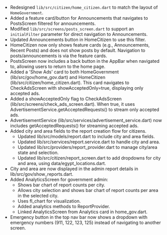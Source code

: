 - Redesigned `lib/src/citizen/home_citizen.dart` to match the layout of `HomeGovernment`.
- Added a feature card/button for Announcements that navigates to PostsScreen filtered for announcements.
- Modified `lib/src/screens/posts_screen.dart` to support an `initialFilter` parameter for direct navigation to Announcements.
- Updated Announcements button in HomeCitizen to use this filter.
- HomeCitizen now only shows feature cards (e.g., Announcements, Recent Posts) and does not show posts by default. Navigation to posts/announcements is via the feature cards.
- PostsScreen now includes a back button in the AppBar when navigated to, allowing users to return to the home page.
- Added a 'Show Ads' card to both HomeGovernment (lib/src/gov/home_gov.dart) and HomeCitizen (lib/src/citizen/home_citizen.dart). This card navigates to CheckAdsScreen with showAcceptedOnly=true, displaying only accepted ads.
- Added a showAcceptedOnly flag to CheckAdsScreen (lib/src/screens/check_ads_screen.dart). When true, it uses AdvertisementService.getAcceptedRequests() to stream only accepted ads.
- AdvertisementService (lib/src/services/advertisement_service.dart) now includes getAcceptedRequests() for streaming accepted ads.
- Added city and area fields to the report creation flow for citizens.
  - Updated lib/src/models/report.dart to include city and area fields.
  - Updated lib/src/services/report.service.dart to handle city and area.
  - Updated lib/src/providers/report_provider.dart to manage city/area state and selection.
  - Updated lib/src/citizen/report_screen.dart to add dropdowns for city and area, using data/egypt_locations.dart.
- City and area are now displayed in the admin report details in lib/src/gov/show_reports.dart.
- Added AnalyticsScreen for government admin:
  - Shows bar chart of report counts per city.
  - Allows city selection and shows bar chart of report counts per area in the selected city.
  - Uses fl_chart for visualization.
  - Added analytics methods to ReportProvider.
  - Linked AnalyticsScreen from Analytics card in home_gov.dart.
- Emergency button in the top nav bar now shows a dropdown with emergency numbers (911, 122, 123, 125) instead of navigating to another screen. 